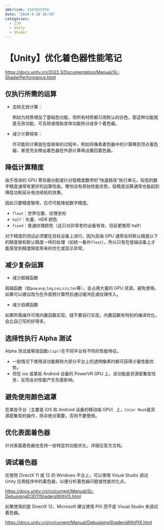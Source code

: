 ```yaml
---
abbrlink: 4183025058
date: "2024-4-28 16:58"
categories:
  - 工作
  - Unity
  - Shader
---
```


# 【Unity】优化着色器性能笔记

https://docs.unity.cn/2022.3/Documentation/Manual/SL-ShaderPerformance.html

## 仅执行所需的运算

- 去除无效计算：

  例如为材质增加了基础色功能，但所有材质都只用默认的白色，那这种功能就是无效功能，可去除或借助变体功能拆分成多个着色器。

- 减少计算频率：

  尽可能将计算放在低频率的过程中，例如将像素着色器中的计算移到顶点着色器，甚至完全移出着色器在外部计算再设置回着色器。

## 降低计算精度

由于改进的 GPU 寄存器分配或针对低精度数学的“快速路径”执行单元，较低的数字精度通常有更好的运算性能。哪怕没有原始性能优势，低精度运算通常也能起到降低功耗延长电池续航的效果。

因此只要精度够用，应尽可能降低数字精度。

- `float`：世界位置、纹理坐标
- `half`：矢量、HDR 颜色
- `fixed`：普通纹理颜色（这只对非常老的设备有效，目前更推荐 half）

对于精度的测试必须要在目标设备上进行，因为高端 GPU 通常会将默认精度以下的精度做和默认精度一样的处理（如统一看作`float`），所以只有在低端设备上才能感受到精度降低带来的优化或显示异常。

## 减少复杂运算

- 减少超越函数

超越函数（如`pow`,`exp`,`log`,`cos`,`sin`,`tan`等），会占用大量的 GPU 资源，避免使用。如果可以建议改为在外部预计算然后通过缓冲区或纹理传入。

- 减少自建函数

如果所需操作可用内置函数实现，就不要自行实现，内置函数有特别的编译优化，会比自己写的好得多。

## 选择性执行 Alpha 测试

Alpha 测试或等效函数`clip()`在不同平台有不同的性能特征。

- 一般情况下使用该功能移除大部分平台上的透明像素时都可获得少量性能优势。
- 但在 ios 或某些 Android 设备的 PowerVR GPU 上，该功能是资源密集型任务，反而会对性能产生负面影响。

## 避免使用颜色遮罩

在某些平台（主要是 iOS 和 Android 设备的移动端 GPU）上，`Color Mask`是资源密集型的操作，除非绝对需要，否则不要使用。

## 优化表面着色器

针对表面着色器也支持一些特定的功能优化，详细见官方文档。

## 调试着色器

在使用 DirectX 11 或 12 的 Windows 平台上，可以使用 Visual Studio 调试 Unity 应用程序中的着色器，以便分析着色器问题或性能优化点。

https://docs.unity.cn/cn/current/Manual/SL-DebuggingD3D11ShadersWithVS.html

如果使用的是 DirectX 12，Microsoft 建议使用 PIX 而不是 Visual Studio 来调试着色器。

https://docs.unity.cn/cn/current/Manual/DebuggingShadersWithPIX.html
